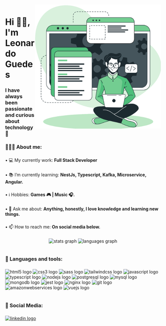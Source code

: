 <img align="right" height="400" src="./imgs/illustration.svg"  />

###

<h1 align="left">Hi 👋🏽, I'm Leonardo Guedes </h1>

###


###

<h3 align="left">I have always been passionate and curious about technology 🚀</h3>

###

<h3 align="left">👨🏽‍💻 About me:</h3>

###

<p align="left">• 💻 My currently work:  <b>Full Stack Developer</b></p>

###

<p align="left">• 📚 I’m currently learning: <b>NestJs, Typescript, Kafka, Microservice, Angular.</b></p>

###

<p align="left">• ℹ️ Hobbies: <b>Games 🎮 | Music 🎧.</b></p>

###

<p align="left">• 💬 Ask me about: <b>Anything, honestly, I love knowledge and learning new things.</b></p>

###

<p align="left">• 📫 How to reach me: <b>On social media below.</b></p>

###

<div align="center">
  <img src="https://github-readme-stats.vercel.app/api?hide_title=false&hide_rank=false&show_icons=true&include_all_commits=true&count_private=true&disable_animations=false&theme=vue-dark&locale=en&hide_border=false&username=nowherex" height="150" alt="stats graph"  />
  <img src="https://github-readme-stats.vercel.app/api/top-langs?locale=en&hide_title=false&layout=compact&card_width=320&langs_count=5&theme=vue-dark&hide_border=false&username=nowherex" height="150" alt="languages graph"  />
</div>

###

<h1 align="left"></h1>

###

<h3 align="left">🧰 Languages and tools:</h3>

###

<div align="left">
  <img src="https://cdn.jsdelivr.net/gh/devicons/devicon/icons/html5/html5-original.svg" height="40" width="52" alt="html5 logo"  />
  <img src="https://cdn.jsdelivr.net/gh/devicons/devicon/icons/css3/css3-original.svg" height="40" width="52" alt="css3 logo"  />
  <img src="https://cdn.jsdelivr.net/gh/devicons/devicon/icons/sass/sass-original.svg" height="40" width="52" alt="sass logo"  />
  <img src="https://cdn.jsdelivr.net/gh/devicons/devicon/icons/tailwindcss/tailwindcss-original-wordmark.svg" height="40" width="52" alt="tailwindcss logo"  />
  <img src="https://cdn.jsdelivr.net/gh/devicons/devicon/icons/javascript/javascript-original.svg" height="40" width="52" alt="javascript logo"  />
  <img src="https://cdn.jsdelivr.net/gh/devicons/devicon/icons/typescript/typescript-original.svg" height="40" width="52" alt="typescript logo"  />
  <img src="https://cdn.jsdelivr.net/gh/devicons/devicon/icons/nodejs/nodejs-original.svg" height="40" width="52" alt="nodejs logo"  />
  <img src="https://cdn.jsdelivr.net/gh/devicons/devicon/icons/postgresql/postgresql-original.svg" height="40" width="52" alt="postgresql logo"  />
  <img src="https://cdn.jsdelivr.net/gh/devicons/devicon/icons/mysql/mysql-original.svg" height="40" width="52" alt="mysql logo"  />
  <img src="https://cdn.jsdelivr.net/gh/devicons/devicon/icons/mongodb/mongodb-original.svg" height="40" width="52" alt="mongodb logo"  />
  <img src="https://cdn.jsdelivr.net/gh/devicons/devicon/icons/jest/jest-plain.svg" height="40" width="52" alt="jest logo"  />
  <img src="https://cdn.jsdelivr.net/gh/devicons/devicon/icons/nginx/nginx-original.svg" height="40" width="52" alt="nginx logo"  />
  <img src="https://cdn.jsdelivr.net/gh/devicons/devicon/icons/git/git-original.svg" height="40" width="52" alt="git logo"  />
  <img src="https://static.cdnlogo.com/logos/a/19/aws.svg" height="40" width="52" alt="amazonwebservices logo"  />
  <img src="https://cdn.jsdelivr.net/gh/devicons/devicon/icons/vuejs/vuejs-original.svg" height="40" width="52" alt="vuejs logo"  />
</div>

###

<h1 align="left"></h1>

###

<h3 align="left">📱 Social Media:</h3>

###

<div align="left">
  <a href="https://www.linkedin.com/in/leo-guedes/" target="_blank">
    <img src="https://raw.githubusercontent.com/maurodesouza/profile-readme-generator/master/src/assets/icons/social/linkedin/default.svg" width="52" height="40" alt="linkedin logo"  />
  </a>
</div>

###
